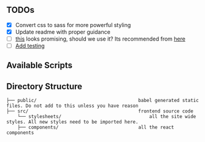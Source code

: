 ## TODOs
- [x] Convert css to sass for more powerful styling
- [x] Update readme with proper guidance
- [ ] [this](https://storybook.js.org/) looks promising, should we use it? Its recommended from [here](https://create-react-app.dev/docs/developing-components-in-isolation/)
- [ ] [Add testing](https://create-react-app.dev/docs/running-tests)

## Available Scripts

## Directory Structure
```
├── public/                                     babel generated static files. Do not add to this unless you have reason
├── src/                                        frontend source code
    └── stylesheets/                                all the site wide styles. All new styles need to be imported here.
    ├── components/                             all the react components
```